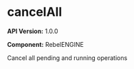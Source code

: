 # cancelAll

**API Version:** 1.0.0

**Component:** RebelENGINE

Cancel all pending and running operations

